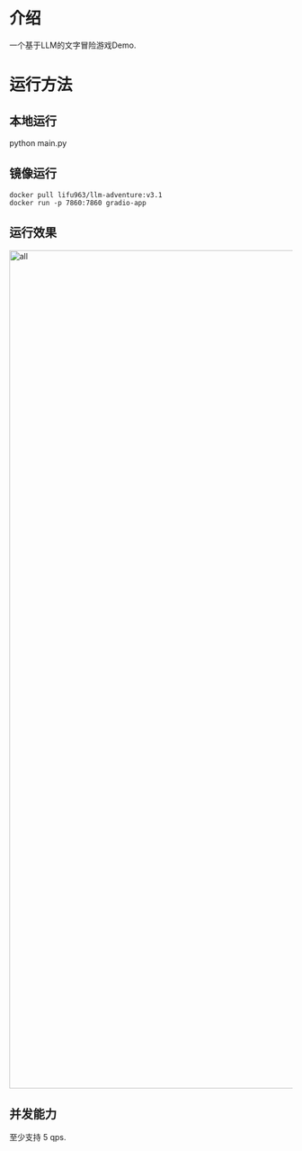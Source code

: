 # 介绍

一个基于LLM的文字冒险游戏Demo.

# 运行方法

## 本地运行

python main.py

## 镜像运行

```shell
docker pull lifu963/llm-adventure:v3.1
docker run -p 7860:7860 gradio-app
```

## 运行效果

<img width="1489" alt="all" src="https://github.com/user-attachments/assets/0dc08d05-8c46-455d-adba-5720c06af4fa" />

## 并发能力

至少支持 5 qps.

